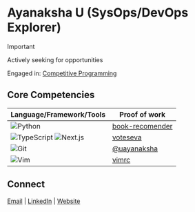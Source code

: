 # Ayanaksha U (SysOps/DevOps Explorer)
  > [!IMPORTANT] 
  > Actively seeking for opportunities

Engaged in: [Competitive Programming](https://github.com/uayanaksha/codeforces)

## Core Competencies

| Language/Framework/Tools | Proof of work |
| --- | --- |
| ![Python](https://img.shields.io/badge/-Python-3776AB?style=flat-square&logo=python&logoColor=white) | [book-recomender](https://github.com/uayanaksha/book-recomender) |
| ![TypeScript](https://img.shields.io/badge/-TypeScript-3178C6?style=flat-square&logo=typescript&logoColor=white) ![Next.js](https://img.shields.io/badge/-Next.js-000000?style=flat-square&logo=next.js&logoColor=white) | [voteseva](https://github.com/uayanaksha/voteseva) |
| ![Git](https://img.shields.io/badge/-Github-010101?style=flat-square&logo=github&logoColor=white) | [@uayanaksha](https://github.com/uayanaksha/) |
| ![Vim](https://img.shields.io/badge/-Vim-010101?style=flat-square&logo=vim&logoColor=white) | [vimrc](https://gist.github.com/uayanaksha/8462fdc966aec0380d3d89da3ead1c44) |

## Connect

[Email](mailto:uayanaksha@gmail.com) | [LinkedIn](https://linkedin.com/in/uayanaksha) | [Website](https://ayanaksha.vercel.app/)
